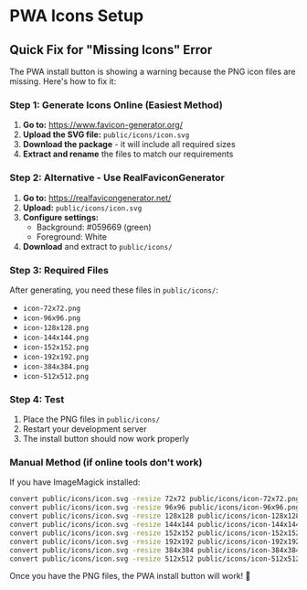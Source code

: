 # PWA Icons Setup

## Quick Fix for "Missing Icons" Error

The PWA install button is showing a warning because the PNG icon files are missing. Here's how to fix it:

### Step 1: Generate Icons Online (Easiest Method)

1. **Go to:** https://www.favicon-generator.org/
2. **Upload the SVG file:** `public/icons/icon.svg`
3. **Download the package** - it will include all required sizes
4. **Extract and rename** the files to match our requirements

### Step 2: Alternative - Use RealFaviconGenerator

1. **Go to:** https://realfavicongenerator.net/
2. **Upload:** `public/icons/icon.svg`
3. **Configure settings:**
   - Background: #059669 (green)
   - Foreground: White
4. **Download** and extract to `public/icons/`

### Step 3: Required Files

After generating, you need these files in `public/icons/`:

- `icon-72x72.png`
- `icon-96x96.png`
- `icon-128x128.png`
- `icon-144x144.png`
- `icon-152x152.png`
- `icon-192x192.png`
- `icon-384x384.png`
- `icon-512x512.png`

### Step 4: Test

1. Place the PNG files in `public/icons/`
2. Restart your development server
3. The install button should now work properly

### Manual Method (if online tools don't work)

If you have ImageMagick installed:

```bash
convert public/icons/icon.svg -resize 72x72 public/icons/icon-72x72.png
convert public/icons/icon.svg -resize 96x96 public/icons/icon-96x96.png
convert public/icons/icon.svg -resize 128x128 public/icons/icon-128x128.png
convert public/icons/icon.svg -resize 144x144 public/icons/icon-144x144.png
convert public/icons/icon.svg -resize 152x152 public/icons/icon-152x152.png
convert public/icons/icon.svg -resize 192x192 public/icons/icon-192x192.png
convert public/icons/icon.svg -resize 384x384 public/icons/icon-384x384.png
convert public/icons/icon.svg -resize 512x512 public/icons/icon-512x512.png
```

Once you have the PNG files, the PWA install button will work! 🎉
